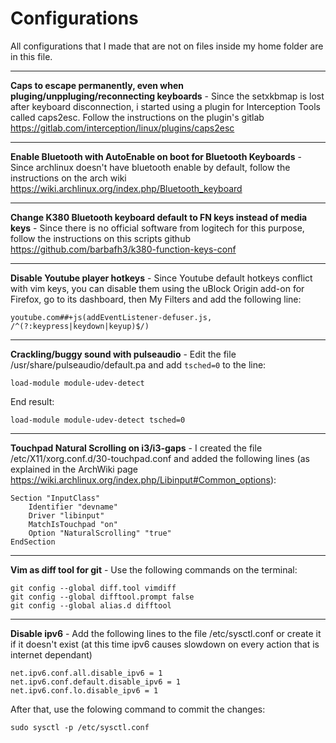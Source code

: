 # Configurations

All configurations that I made that are not on files inside my home folder are in this file.

------

**Caps to escape permanently, even when pluging/unppluging/reconnecting keyboards** - Since the setxkbmap is lost after keyboard disconnection, i started using a plugin for Interception Tools called caps2esc. Follow the instructions on the plugin's gitlab https://gitlab.com/interception/linux/plugins/caps2esc

------

**Enable Bluetooth with AutoEnable on boot for Bluetooth Keyboards** - Since archlinux doesn't have bluetooth enable by default, follow the instructions on the arch wiki https://wiki.archlinux.org/index.php/Bluetooth_keyboard

------

**Change K380 Bluetooth keyboard default to FN keys instead of media keys** - Since there is no official software from logitech for this purpose, follow the instructions on this scripts github https://github.com/barbafh3/k380-function-keys-conf

------

**Disable Youtube player hotkeys** - Since Youtube default hotkeys conflict with vim keys, you can disable them using the uBlock Origin add-on for Firefox, go to its dashboard, then My Filters and add the following line:

```
youtube.com##+js(addEventListener-defuser.js, /^(?:keypress|keydown|keyup)$/)
```

------

**Crackling/buggy sound with pulseaudio** - Edit the file /usr/share/pulseaudio/default.pa and add `tsched=0` to the line:

`load-module module-udev-detect`

End result:

`load-module module-udev-detect tsched=0`

------

**Touchpad Natural Scrolling on i3/i3-gaps** - I created the file /etc/X11/xorg.conf.d/30-touchpad.conf and added the following lines (as explained in the ArchWiki page https://wiki.archlinux.org/index.php/Libinput#Common_options):

```
Section "InputClass"
	Identifier "devname"
	Driver "libinput"
	MatchIsTouchpad "on"
	Option "NaturalScrolling" "true"
EndSection
```

------

**Vim as diff tool for git** - Use the following commands on the terminal:

```fish
git config --global diff.tool vimdiff
git config --global difftool.prompt false
git config --global alias.d difftool
```

------

**Disable ipv6** - Add the following lines to the file /etc/sysctl.conf or create it if it doesn't exist (at this time ipv6 causes slowdown on every action that is internet dependant)

```fish
net.ipv6.conf.all.disable_ipv6 = 1
net.ipv6.conf.default.disable_ipv6 = 1
net.ipv6.conf.lo.disable_ipv6 = 1
```

After that, use the folowing command to commit the changes:

```fish
sudo sysctl -p /etc/sysctl.conf
```
